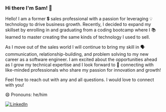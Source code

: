 ### Hi there I'm Sam! 👋

Hello! I am a former 💲 sales professional with a passion for leveraging 💡 technology to drive business growth. Recently, I decided to expand my skillset by enrolling in and graduating from a coding bootcamp where I 📚 learned to master creating the same kinds of technology I used to sell.

As I move out of the sales world I will continue to bring my skill in 🗣 communication, relationship-building, and problem solving to my new career as a software engineer. I am excited about the opportunities ahead as I grow my technical expertise and I look forward to 🤝 connecting with like-minded professionals who share my passion for innovation and growth!

Feel free to reach out with any and all questions. I would love to connect with you!

😄 Pronouns: he/him  

[![LinkedIn](https://img.shields.io/badge/LinkedIn-Connect-blue)](https://www.linkedin.com/in/sam-turco)

<!--

Here are some ideas to get you started:

- 🔭 I’m currently working on ...
- 🌱 I’m currently learning ...
- 👯 I’m looking to collaborate on ...
- 🤔 I’m looking for help with ...
- 💬 Ask me about ...
- 📫 How to reach me: ...
- 
- ⚡ Fun fact: ...
-->

